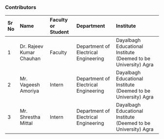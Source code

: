 ### Contributors

Sr No | Name | Faculty or Student | Department| Institute | 
:--|:--|:--|:--|:--|
1 | Dr. Rajeev Kumar Chauhan | Faculty | Department of Electrical Engineering | Dayalbagh Educational Institute (Deemed to be University) Agra | 
2 | Mr. Vageesh Amoriya | Intern | Department of Electrical Engineering | Dayalbagh Educational Institute (Deemed to be University)  Agra | 
3 | Mr. Shrestha Mittal | Intern | Department of Electrical Engineering | Dayalbagh Educational Institute (Deemed to be University)  Agra | 
